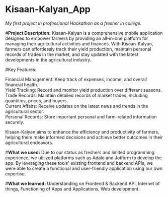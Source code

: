 # Kisaan-Kalyan_App
*My first project in professional Hackathon as a fresher in college.*

#**Project Description:** Kisaan-Kalyan is a comprehensive mobile application designed to empower farmers by providing an all-in-one platform for managing their agricultural activities and finances. With Kisaan-Kalyan, farmers can effortlessly track their yield production, maintain personal records of trades in the market, and stay updated with the latest developments in the agricultural industry.

#Key Features:

Financial Management: Keep track of expenses, income, and overall financial health.\
Yield Tracking: Record and monitor yield production over different seasons.\
Trade Records: Maintain detailed records of market trades, including quantities, prices, and buyers.\
Current Affairs: Receive updates on the latest news and trends in the agricultural sector.\
Personal Records: Store important personal and farm-related information securely.

Kisaan-Kalyan aims to enhance the efficiency and productivity of farmers, helping them make informed decisions and achieve better outcomes in their agricultural endeavors.

#**What we used:** Due to our status as freshers and limited programming experience, we utilized platforms such as Adalo and Jotform to develop the app. By leveraging these tools' existing frontend and backend APIs, we were able to create a functional and user-friendly application using our own expertise.

#**What we learned:** Understanding on Frontend & Backend API, Internet of things, Functioning of Apps and Applications, Web development.
